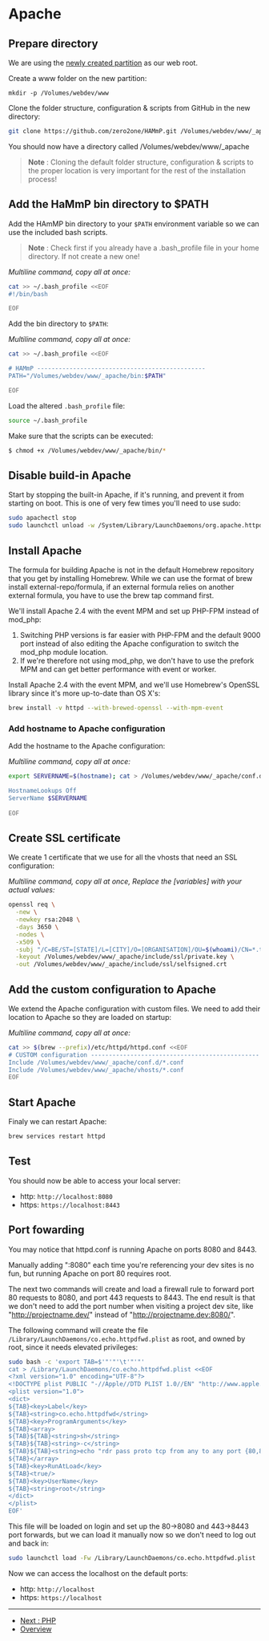 # Apache

##	Prepare directory

We are using the [newly created partition](./Preparation.md#create-case-sensitive-partition)
as our web root.

Create a www folder on the new partition:

```bash
mkdir -p /Volumes/webdev/www
```

Clone the folder structure, configuration & scripts from GitHub in the new 
directory:

```bash
git clone https://github.com/zero2one/HAMmP.git /Volumes/webdev/www/_apache
```

You should now have a directory called /Volumes/webdev/www/_apache

> **Note** : Cloning the default folder structure, configuration & scripts to 
> the proper location is very important for the rest of the installation 
> process!

## Add the HaMmP bin directory to $PATH

Add the HAmMP bin directory to your `$PATH` environment variable so we can use 
the included bash scripts.

> **Note** : Check first if you already have a .bash_profile file in your home 
directory. If not create a new one!

_Multiline command, copy all at once:_

```bash
cat >> ~/.bash_profile <<EOF
#!/bin/bash

EOF
```

Add the bin directory to `$PATH`:

_Multiline command, copy all at once:_

```bash
cat >> ~/.bash_profile <<EOF

# HAMmP -----------------------------------------------
PATH="/Volumes/webdev/www/_apache/bin:$PATH"

EOF
```

Load the altered `.bash_profile` file:

```bash
source ~/.bash_profile
```

Make sure that the scripts can be executed:

```bash
$ chmod +x /Volumes/webdev/www/_apache/bin/*
```

##	Disable build-in Apache

Start by stopping the built-in Apache, if it's running, and prevent it from 
starting on boot. This is one of very few times you'll need to use sudo:

```bash
sudo apachectl stop
sudo launchctl unload -w /System/Library/LaunchDaemons/org.apache.httpd.plist 2>/dev/null
```

## Install Apache

The formula for building Apache is not in the default Homebrew repository 
that you get by installing Homebrew. While we can use the format of brew 
install external-repo/formula, if an external formula relies on another 
external formula, you have to use the brew tap command first.

We'll install Apache 2.4 with the event MPM and set up PHP-FPM instead of 
mod_php:

1. Switching PHP versions is far easier with PHP-FPM and the default 9000 
   port instead of also editing the Apache configuration to switch the 
   mod_php module location.
2. If we're therefore not using mod_php, we don't have to use the prefork MPM 
   and can get better performance with event or worker.

Install Apache 2.4 with the event MPM, and we'll use Homebrew's OpenSSL 
library since it's more up-to-date than OS X's:

```bash
brew install -v httpd --with-brewed-openssl --with-mpm-event
```

### Add hostname to Apache configuration

Add the hostname to the Apache configuration:

_Multiline command, copy all at once:_

```bash
export SERVERNAME=$(hostname); cat > /Volumes/webdev/www/_apache/conf.d/hostname.conf <<EOF

HostnameLookups Off
ServerName $SERVERNAME
 
EOF
```

## Create SSL certificate

We create 1 certificate that we use for all the vhosts that need an SSL 
configuration:

_Multiline command, copy all at once, Replace the [variables] with your actual
values:_

```bash
openssl req \
  -new \
  -newkey rsa:2048 \
  -days 3650 \
  -nodes \
  -x509 \
  -subj "/C=BE/ST=[STATE]/L=[CITY]/O=[ORGANISATION]/OU=$(whoami)/CN=*.test" \
  -keyout /Volumes/webdev/www/_apache/include/ssl/private.key \
  -out /Volumes/webdev/www/_apache/include/ssl/selfsigned.crt
```

## Add the custom configuration to Apache

We extend the Apache configuration with custom files. We need to add their 
location to Apache so they are loaded on startup:

_Multiline command, copy all at once:_

```bash
cat >> $(brew --prefix)/etc/httpd/httpd.conf <<EOF
# CUSTOM configuration -----------------------------------------------
Include /Volumes/webdev/www/_apache/conf.d/*.conf
Include /Volumes/webdev/www/_apache/vhosts/*.conf
EOF
```

## Start Apache

Finaly we can restart Apache:

```bash
brew services restart httpd
```

## Test

You should now be able to access your local server:

* http: `http://localhost:8080`
* https: `https://localhost:8443`

## Port fowarding

You may notice that httpd.conf is running Apache on ports 8080 and 8443.

Manually adding ":8080" each time you're referencing your dev sites is no fun, 
but running Apache on port 80 requires root.

The next two commands will create and load a firewall rule to forward port 80 
requests to 8080, and port 443 requests to 8443. The end result is that we 
don't need to add the port number when visiting a project dev site, like 
"http://projectname.dev/" instead of "http://projectname.dev:8080/".

The following command will create the file 
`/Library/LaunchDaemons/co.echo.httpdfwd.plist` as root, and owned by root, 
since it needs elevated privileges:

```bash
sudo bash -c 'export TAB=$'"'"'\t'"'"'
cat > /Library/LaunchDaemons/co.echo.httpdfwd.plist <<EOF
<?xml version="1.0" encoding="UTF-8"?>
<!DOCTYPE plist PUBLIC "-//Apple//DTD PLIST 1.0//EN" "http://www.apple.com/DTDs/PropertyList-1.0.dtd">
<plist version="1.0">
<dict>
${TAB}<key>Label</key>
${TAB}<string>co.echo.httpdfwd</string>
${TAB}<key>ProgramArguments</key>
${TAB}<array>
${TAB}${TAB}<string>sh</string>
${TAB}${TAB}<string>-c</string>
${TAB}${TAB}<string>echo "rdr pass proto tcp from any to any port {80,8080} -> 127.0.0.1 port 8080" | pfctl -a "com.apple/260.HttpFwdFirewall" -Ef - &amp;&amp; echo "rdr pass proto tcp from any to any port {443,8443} -> 127.0.0.1 port 8443" | pfctl -a "com.apple/261.HttpFwdFirewall" -Ef - &amp;&amp; sysctl -w net.inet.ip.forwarding=1</string>
${TAB}</array>
${TAB}<key>RunAtLoad</key>
${TAB}<true/>
${TAB}<key>UserName</key>
${TAB}<string>root</string>
</dict>
</plist>
EOF'
```

This file will be loaded on login and set up the 80->8080 and 443->8443 port 
forwards, but we can load it manually now so we don't need to log out and back 
in:

```bash
sudo launchctl load -Fw /Library/LaunchDaemons/co.echo.httpdfwd.plist
```

Now we can access the localhost on the default ports:

*	http: `http://localhost`
*	https: `https://localhost`

---

* [Next : PHP](./PHP.md)
* [Overview](../README.md)
